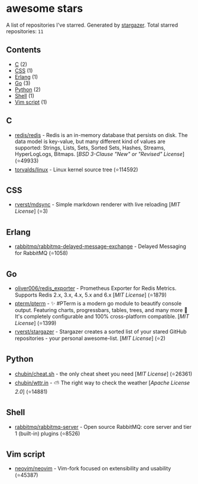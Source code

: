 # awesome stars

A list of repositories I've starred. Generated by [stargazer](https://github.com/rverst/stargazer).
Total starred repositories: `11`

## Contents

* [C](#c) (2)
* [CSS](#css) (1)
* [Erlang](#erlang) (1)
* [Go](#go) (3)
* [Python](#python) (2)
* [Shell](#shell) (1)
* [Vim script](#vim-script) (1)


## C

- [redis/redis](https://github.com/redis/redis) - Redis is an in-memory database that persists on disk. The data model is key-value, but many different kind of values are supported: Strings, Lists, Sets, Sorted Sets, Hashes, Streams, HyperLogLogs, Bitmaps.  \[*BSD 3-Clause "New" or "Revised" License*\] (⭐️49933) 
- [torvalds/linux](https://github.com/torvalds/linux) - Linux kernel source tree  (⭐️114592) 

## CSS

- [rverst/mdsync](https://github.com/rverst/mdsync) - Simple markdown renderer with live reloading  \[*MIT License*\] (⭐️3) 

## Erlang

- [rabbitmq/rabbitmq-delayed-message-exchange](https://github.com/rabbitmq/rabbitmq-delayed-message-exchange) - Delayed Messaging for RabbitMQ  (⭐️1058) 

## Go

- [oliver006/redis_exporter](https://github.com/oliver006/redis_exporter) - Prometheus Exporter for Redis Metrics. Supports Redis 2.x, 3.x, 4.x, 5.x and 6.x  \[*MIT License*\] (⭐️1879) 
- [pterm/pterm](https://github.com/pterm/pterm) - ✨ #PTerm is a modern go module to beautify console output. Featuring charts, progressbars, tables, trees, and many more 🚀 It's completely configurable and 100% cross-platform compatible.  \[*MIT License*\] (⭐️1399) 
- [rverst/stargazer](https://github.com/rverst/stargazer) - Stargazer creates a sorted list of your stared GitHub repositories - your personal awesome-list.  \[*MIT License*\] (⭐️2) 

## Python

- [chubin/cheat.sh](https://github.com/chubin/cheat.sh) - the only cheat sheet you need  \[*MIT License*\] (⭐️26361) 
- [chubin/wttr.in](https://github.com/chubin/wttr.in) - :partly_sunny: The right way to check the weather  \[*Apache License 2.0*\] (⭐️14881) 

## Shell

- [rabbitmq/rabbitmq-server](https://github.com/rabbitmq/rabbitmq-server) - Open source RabbitMQ: core server and tier 1 (built-in) plugins  (⭐️8526) 

## Vim script

- [neovim/neovim](https://github.com/neovim/neovim) - Vim-fork focused on extensibility and usability  (⭐️45387) 

